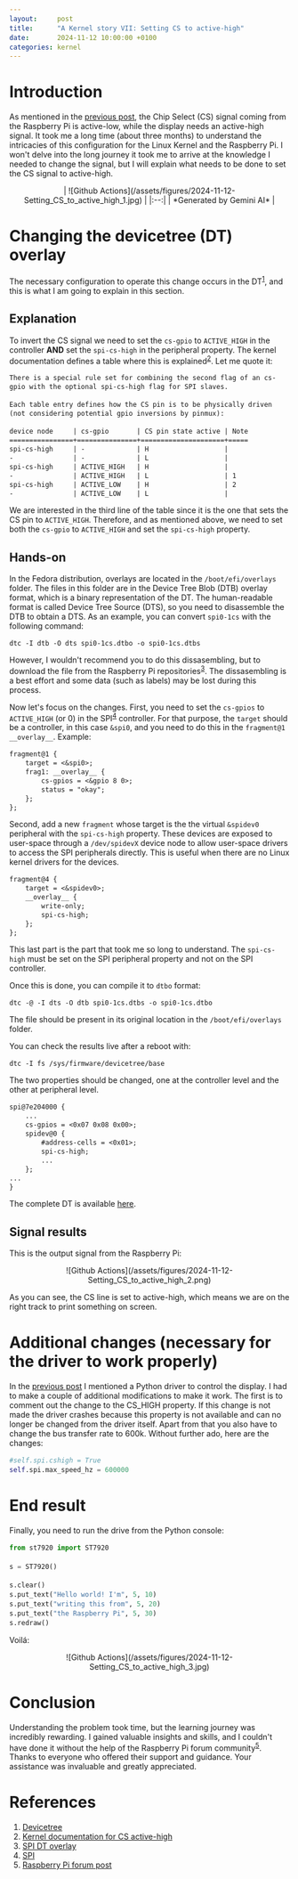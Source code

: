 ```yaml
---
layout:     post
title:      "A Kernel story VII: Setting CS to active-high"
date:       2024-11-12 10:00:00 +0100
categories: kernel
---
```


# Introduction

As mentioned in the [previous post](/kernel/2024/07/13/a-kernel-story6.html), the Chip Select (CS) signal coming from the Raspberry Pi is active-low, while the display needs an active-high signal. It took me a long time (about three months) to understand the intricacies of this configuration for the Linux Kernel and the Raspberry Pi. I won't delve into the long journey it took me to arrive at the knowledge I needed to change the signal, but I will explain what needs to be done to set the CS signal to active-high.

<div style="text-align: center;" markdown="1">
| ![Github Actions](/assets/figures/2024-11-12-Setting_CS_to_active_high_1.jpg) | 
|:--:| 
| *Generated by Gemini AI* |
</div>

# Changing the devicetree (DT) overlay

The necessary configuration to operate this change occurs in the DT<sup>[1](#references)</sup>, and this is what I am going to explain in this section.

## Explanation

To invert the CS signal we need to set the `cs-gpio` to `ACTIVE_HIGH` in the controller **AND** set the `spi-cs-high` in the peripheral property. The kernel documentation defines a table where this is explained<sup>[2](#references)</sup>. Let me quote it:

```
There is a special rule set for combining the second flag of an cs-gpio with the optional spi-cs-high flag for SPI slaves.

Each table entry defines how the CS pin is to be physically driven (not considering potential gpio inversions by pinmux):

device node     | cs-gpio       | CS pin state active | Note
================+===============+=====================+=====
spi-cs-high     | -             | H                   |
-               | -             | L                   |
spi-cs-high     | ACTIVE_HIGH   | H                   |
-               | ACTIVE_HIGH   | L                   | 1
spi-cs-high     | ACTIVE_LOW    | H                   | 2
-               | ACTIVE_LOW    | L                   |
```

We are interested in the third line of the table since it is the one that sets the CS pin to `ACTIVE_HIGH`. Therefore, and as mentioned above, we need to set both the `cs-gpio` to `ACTIVE_HIGH` and set the `spi-cs-high` property.

## Hands-on

In the Fedora distribution, overlays are located in the `/boot/efi/overlays` folder. The files in this folder are in the Device Tree Blob (DTB) overlay format, which is a binary representation of the DT. The human-readable format is called Device Tree Source (DTS), so you need to disassemble the DTB to obtain a DTS. As an example, you can convert `spi0-1cs` with the following command:

```console
dtc -I dtb -O dts spi0-1cs.dtbo -o spi0-1cs.dtbs
```

However, I wouldn't recommend you to do this dissasembling, but to download the file from the Raspberry Pi repositories<sup>[3](#references)</sup>. The dissasembling is a best effort and some data (such as labels) may be lost during this process.

Now let's focus on the changes. First, you need to set the `cs-gpios` to `ACTIVE_HIGH` (or 0) in the SPI<sup>[4](#references)</sup> controller. For that purpose, the `target` should be a controller, in this case `&spi0`, and you need to do this in the `fragment@1` `__overlay__`. Example:

```
fragment@1 {
    target = <&spi0>;
    frag1: __overlay__ {
        cs-gpios = <&gpio 8 0>;
        status = "okay";
    };
};
```

Second, add a new `fragment` whose target is the the virtual `&spidev0` peripheral with the `spi-cs-high` property. These devices are exposed to user-space through a `/dev/spidevX` device node to allow user-space drivers to access the SPI peripherals directly. This is useful when there are no Linux kernel drivers for the devices.

```
fragment@4 {
    target = <&spidev0>;
    __overlay__ {
        write-only;
        spi-cs-high;
    };
};
```

This last part is the part that took me so long to understand. The `spi-cs-high` must be set on the SPI peripheral property and not on the SPI controller.

Once this is done, you can compile it to `dtbo` format:

```console
dtc -@ -I dts -O dtb spi0-1cs.dtbs -o spi0-1cs.dtbo
```

The file should be present in its original location in the `/boot/efi/overlays` folder.

You can check the results live after a reboot with:

```console
dtc -I fs /sys/firmware/devicetree/base
```

The two properties should be changed, one at the controller level and the other at peripheral level.

```
spi@7e204000 {
    ...
    cs-gpios = <0x07 0x08 0x00>;
    spidev@0 {
        #address-cells = <0x01>;
        spi-cs-high;
        ...
    };
...
}
```

The complete DT is available [here](/assets/resources/2024-11-12-Setting_CS_to_active_high.dtbs).

## Signal results

This is the output signal from the Raspberry Pi:

<div style="text-align: center;" markdown="1">
![Github Actions](/assets/figures/2024-11-12-Setting_CS_to_active_high_2.png)
</div>

As you can see, the CS line is set to active-high, which means we are on the right track to print something on screen.

# Additional changes (necessary for the driver to work properly)

In the [previous post](/kernel/2024/07/13/a-kernel-story7.html) I mentioned a Python driver to control the display. I had to make a couple of additional modifications to make it work. The first is to comment out the change to the CS_HIGH property. If this change is not made the driver crashes because this property is not available and can no longer be changed from the driver itself. Apart from that you also have to change the bus transfer rate to 600k. Without further ado, here are the changes:

```python
#self.spi.cshigh = True
self.spi.max_speed_hz = 600000
```

# End result

Finally, you need to run the drive from the Python console:

```python
from st7920 import ST7920

s = ST7920()

s.clear()
s.put_text("Hello world! I'm", 5, 10)
s.put_text("writing this from", 5, 20)
s.put_text("the Raspberry Pi", 5, 30)
s.redraw()
```

Voilá:

<div style="text-align: center;" markdown="1">
![Github Actions](/assets/figures/2024-11-12-Setting_CS_to_active_high_3.jpg)
</div>

# Conclusion

Understanding the problem took time, but the learning journey was incredibly rewarding. I gained valuable insights and skills, and I couldn't have done it without the help of the Raspberry Pi forum community<sup>[5](#references)</sup>. Thanks to everyone who offered their support and guidance. Your assistance was invaluable and greatly appreciated.

# References

1. [Devicetree](https://en.wikipedia.org/wiki/Devicetree)
2. [Kernel documentation for CS active-high](https://github.com/raspberrypi/linux/blob/rpi-6.6.y/Documentation/devicetree/bindings/spi/spi-controller.yaml#L58)
3. [SPI DT overlay](https://github.com/raspberrypi/linux/blob/rpi-6.6.y/arch/arm/boot/dts/overlays/spi0-1cs-overlay.dts)
4. [SPI](https://en.wikipedia.org/wiki/Serial_Peripheral_Interface)
5. [Raspberry Pi forum post](https://forums.raspberrypi.com/viewtopic.php?t=378222)
